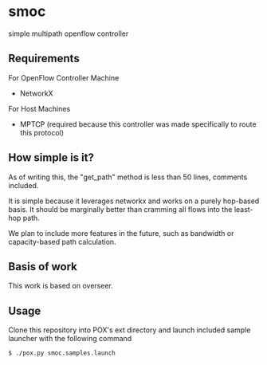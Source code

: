 smoc
====
simple multipath openflow controller

Requirements
------------

For OpenFlow Controller Machine
* NetworkX

For Host Machines
* MPTCP (required because this controller was made specifically to route this protocol)

How simple is it?
-----------------
As of writing this, the "get\_path" method is less than 50 lines, comments included.

It is simple because it leverages networkx and works on a purely hop-based basis.
It should be marginally better than cramming all flows into the least-hop path.

We plan to include more features in the future, such as bandwidth or capacity-based
path calculation.

Basis of work
-------------
This work is based on overseer.

Usage
-----

Clone this repository into POX's ext directory and launch included sample launcher with the following command

    $ ./pox.py smoc.samples.launch
